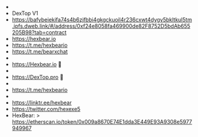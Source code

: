 
-
- DexTop V1
- https://bafybeiekifa74s4b6zjfbbi4gkgckuoil4r236cxwt4dygy5bkltkul5tm.ipfs.dweb.link/#/address/0xf24e8058fa469900de82F8752D5bdAb655205B98?tab=contract
- https://hexbear.io
- https://t.me/hexbeario
- https://t.me/bearxchat
-
-  https://Hexbear.io 👀
-
-  https://DexTop.pro 👀
-  
-  https://t.me/hexbeario
-  
-  https://linktr.ee/hexbear
-  https://twitter.com/hexexe5
-  HexBear:  > https://etherscan.io/token/0x009a8670E74E1dda3E449E93A9308e5977949967





<!---
Hex1exe/Hex1exe is a ✨ special ✨ repository because its `README.md` (this file) appears on your GitHub profile.
You can click the Preview link to take a look at your changes.
--->
